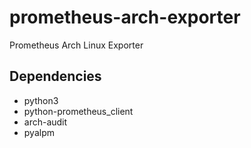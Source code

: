# prometheus-arch-exporter
Prometheus Arch Linux Exporter

## Dependencies

* python3
* python-prometheus_client
* arch-audit
* pyalpm
